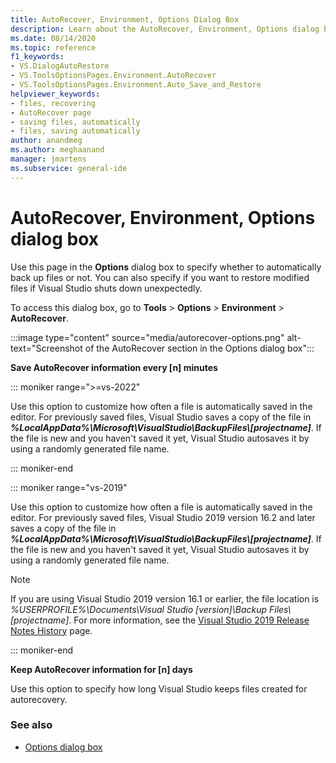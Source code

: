 ```yaml
---
title: AutoRecover, Environment, Options Dialog Box
description: Learn about the AutoRecover, Environment, Options dialog box and how it's used to specify whether or not to automatically back up files.
ms.date: 08/14/2020
ms.topic: reference
f1_keywords:
- VS.DialogAutoRestore
- VS.ToolsOptionsPages.Environment.AutoRecover
- VS.ToolsOptionsPages.Environment.Auto_Save_and_Restore
helpviewer_keywords:
- files, recovering
- AutoRecover page
- saving files, automatically
- files, saving automatically
author: anandmeg
ms.author: meghaanand
manager: jmartens
ms.subservice: general-ide
---
```

# AutoRecover, Environment, Options dialog box

Use this page in the **Options** dialog box to specify whether to automatically back up files or not. You can also specify if you want to restore modified files if Visual Studio shuts down unexpectedly.

To access this dialog box, go to **Tools** > **Options** > **Environment** > **AutoRecover**.

:::image type="content" source="media/autorecover-options.png" alt-text="Screenshot of the AutoRecover section in the Options dialog box":::

**Save AutoRecover information every [n] minutes**

::: moniker range=">=vs-2022"

Use this option to customize how often a file is automatically saved in the editor. For previously saved files, Visual Studio saves a copy of the file in ***%LocalAppData%\Microsoft\VisualStudio\BackupFiles\\[projectname]***. If the file is new and you haven't saved it yet, Visual Studio autosaves it by using a randomly generated file name.

::: moniker-end

::: moniker range="vs-2019"

Use this option to customize how often a file is automatically saved in the editor. For previously saved files, Visual Studio 2019 version 16.2 and later saves a copy of the file in ***%LocalAppData%\Microsoft\VisualStudio\BackupFiles\\[projectname]***. If the file is new and you haven't saved it yet, Visual Studio autosaves it by using a randomly generated file name.

> [!NOTE]
> If you are using Visual Studio 2019 version 16.1 or earlier, the file location is *%USERPROFILE%\Documents\Visual Studio [version]\Backup Files\\[projectname]*. For more information, see the [Visual Studio 2019 Release Notes History](/visualstudio/releases/2019/release-notes-history/) page.

::: moniker-end

**Keep AutoRecover information for [n] days**

Use this option to specify how long Visual Studio keeps files created for autorecovery.

### See also

- [Options dialog box](../../ide/reference/options-dialog-box-visual-studio.md)
